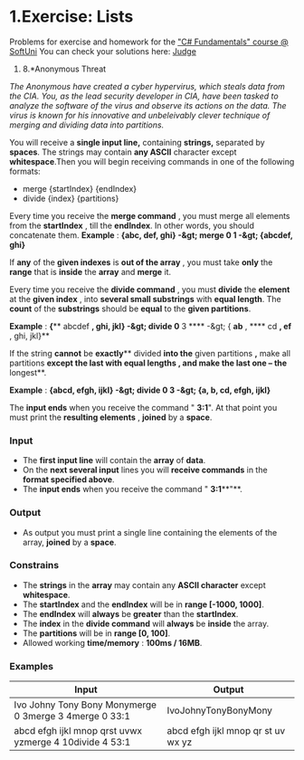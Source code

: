 ﻿# 1.Exercise: Lists

Problems for exercise and homework for the [&quot;C#  Fundamentals&quot; course @ SoftUni](https://softuni.bg/modules/57/tech-module-4-0)
You can check your solutions here: [Judge](https://judge.softuni.bg/Contests/1211)

1. 8.\*Anonymous Threat

_The Anonymous have created a cyber hypervirus, which steals data from the CIA. You, as the lead security developer in CIA, have been tasked to analyze the software of the virus and observe its actions on the data. The virus is known for his innovative and unbeleivably clever technique of merging and dividing data into partitions._

You will receive a **single input line,** containing **strings,** separated by **spaces**. The strings may contain **any ASCII** character except **whitespace**.Then you will begin receiving commands in one of the following formats:

- merge {startIndex} {endIndex}
- divide {index} {partitions}

Every time you receive the **merge command** , you must merge all elements from the **startIndex** , till the **endIndex**. In other words, you should concatenate them.
**Example** : **{abc, def, ghi} -\&gt; merge 0 1 -\&gt; {abcdef, ghi}**

If **any** of the **given indexes** is **out of the array** , you must take **only** the **range** that is **inside** the **array** and **merge** it.

Every time you receive the **divide command** , you must **divide** the **element** at the **given index** , into **several small substrings** with **equal length**. The **count** of the **substrings** should be **equal** to the **given partitions**.

**Example** : **{**** abcdef ****, ghi, jkl} -\&gt; divide**  **0**** 3 **** -\&gt; { ****ab**** , **** cd ****,**  **ef**** , ghi, jkl}**

If the string **cannot** be **exactly**** divided **into the** given partitions **,** make all partitions ****except** the **last** with **equal lengths** , and make the **last one** – **the**** longest**.

**Example** : **{abcd, efgh, ijkl} -\&gt; divide 0 3 -\&gt; {a, b, cd, efgh, ijkl}**

The **input ends** when you receive the command &quot; **3:1**&quot;. At that point you must print the **resulting elements** , **joined** by a **space**.

### Input

- The **first input line** will contain the **array** of **data**.
- On the **next several input** lines you will **receive commands** in the **format specified above**.
- The **input ends** when you receive the command &quot; **3:1****&quot;**.

### Output

- As output you must print a single line containing the elements of the array, **joined** by a **space**.

### Constrains

- The **strings** in the **array** may contain any **ASCII character** except **whitespace**.
- The **startIndex** and the **endIndex** will be in **range [-1000, 1000]**.
- The **endIndex** will **always** be **greater** than the **startIndex**.
- The **index** in the **divide command** will **always** be **inside** the array.
- The **partitions** will be in **range [0, 100]**.
- Allowed working **time/memory** : **100ms / 16MB**.

### Examples

| **Input** | **Output** |
| --- | --- |
| Ivo Johny Tony Bony Monymerge 0 3merge 3 4merge 0 33:1 | IvoJohnyTonyBonyMony |
| abcd efgh ijkl mnop qrst uvwx yzmerge 4 10divide 4 53:1 | abcd efgh ijkl mnop qr st uv wx yz |

